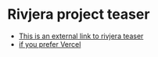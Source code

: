 # Rivjera project teaser

- [This is an external link to rivjera teaser](https://niseme.github.io/rivjera/)
- [if you prefer Vercel](https://rivjera.vercel.app)
 
